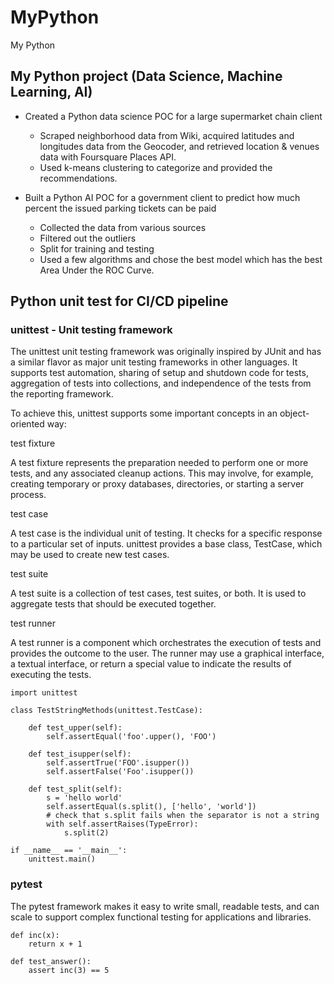 # MyPython

My Python

## My Python project (Data Science, Machine Learning, AI)

- Created a Python data science POC for a large supermarket chain client

  - Scraped neighborhood data from Wiki, acquired latitudes and longitudes data from the Geocoder, and retrieved location & venues data with Foursquare Places API.
  - Used k-means clustering to categorize and provided the recommendations.

- Built a Python AI POC for a government client to predict how much percent the issued parking tickets can be paid
  - Collected the data from various sources
  - Filtered out the outliers
  - Split for training and testing
  - Used a few algorithms and chose the best model which has the best Area Under the ROC Curve.

## Python unit test for CI/CD pipeline

### unittest - Unit testing framework

The unittest unit testing framework was originally inspired by JUnit and has a similar flavor as major unit testing frameworks in other languages. It supports test automation, sharing of setup and shutdown code for tests, aggregation of tests into collections, and independence of the tests from the reporting framework.

To achieve this, unittest supports some important concepts in an object-oriented way:

test fixture

A test fixture represents the preparation needed to perform one or more tests, and any associated cleanup actions. This may involve, for example, creating temporary or proxy databases, directories, or starting a server process.

test case

A test case is the individual unit of testing. It checks for a specific response to a particular set of inputs. unittest provides a base class, TestCase, which may be used to create new test cases.

test suite

A test suite is a collection of test cases, test suites, or both. It is used to aggregate tests that should be executed together.

test runner

A test runner is a component which orchestrates the execution of tests and provides the outcome to the user. The runner may use a graphical interface, a textual interface, or return a special value to indicate the results of executing the tests.

```
import unittest

class TestStringMethods(unittest.TestCase):

    def test_upper(self):
        self.assertEqual('foo'.upper(), 'FOO')

    def test_isupper(self):
        self.assertTrue('FOO'.isupper())
        self.assertFalse('Foo'.isupper())

    def test_split(self):
        s = 'hello world'
        self.assertEqual(s.split(), ['hello', 'world'])
        # check that s.split fails when the separator is not a string
        with self.assertRaises(TypeError):
            s.split(2)

if __name__ == '__main__':
    unittest.main()
```

### pytest

The pytest framework makes it easy to write small, readable tests, and can scale to support complex functional testing for applications and libraries.

```
def inc(x):
    return x + 1

def test_answer():
    assert inc(3) == 5
```
